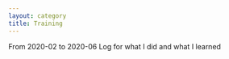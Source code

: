 ```yaml
---
layout: category
title: Training
---
```


From 2020-02 to 2020-06
Log for what I did and what I learned
